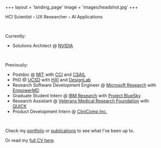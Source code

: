 +++
layout = 'landing_page'
image = 'images/headshot.jpg'
+++

HCI Scientist **-** UX Researcher **-** AI Applications

⠀

Currently:
- Solutions Architect @ [NVIDIA](https://www.nvidia.com/)

⠀

Previously:
- Postdoc @ [MIT](https://web.mit.edu/) with [CCI](https://cci.mit.edu/) and [CSAIL](https://www.csail.mit.edu/)
- PhD @ [UCSD](https://ucsd.edu/) with [HXI](https://hxi.ucsd.edu/) and [DesignLab](https://designlab.ucsd.edu/)
- Research Software Development Engineer @ [Microsoft Research](https://www.microsoft.com/en-us/research/) with [EmpowerMD](https://www.microsoft.com/en-us/research/project/empowermd/)
- Graduate Student Intern @ [IBM Research](https://research.ibm.com/) with [Project BlueSky](https://www.youtube.com/watch?v=1CPPgeHCIDU)
- Research Assistant @ [Veterans Medical Research Foundation](https://www.vmrf.org/) with [QUICK](https://digital.ahrq.gov/ahrq-funded-projects/quantifying-electronic-medical-record-usability-improve-clinical-workflow)
- Product Development Intern @ [CliniComp Inc.](https://clinicomp.com/)

⠀

Check my [portfolio](/portfolio) or [publications](/publications) to see what I've been up to.

Or read my [full CV here](https://drive.google.com/file/d/1MI95BTCKSKNYh1-BvJurPmgLtOsfU3vx/view?usp=sharing).
